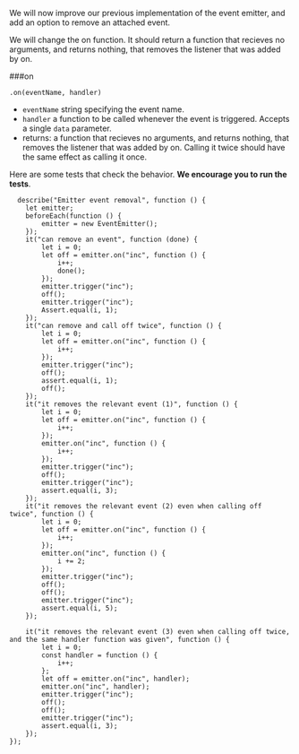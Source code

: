 We will now improve our previous implementation of the event emitter, and add an option to remove an attached event.

We will change the on function. It should return a function that recieves no arguments, and returns nothing, that removes the listener that was added by on.

###on

    .on(eventName, handler)
     
 - `eventName` string specifying the event name.
 - `handler` a function to be called whenever the event is triggered. Accepts a single `data` parameter.
 - returns: a function that recieves no arguments, and returns nothing, that removes the listener that was added by on. 
    Calling it twice should have the same effect as calling it once.

Here are some tests that check the behavior. **We __encourage__ you to run the tests**.
  
      describe("Emitter event removal", function () {
        let emitter;
        beforeEach(function () {
            emitter = new EventEmitter();
        });
        it("can remove an event", function (done) {
            let i = 0;
            let off = emitter.on("inc", function () {
                i++;
                done();
            });
            emitter.trigger("inc");
            off();
            emitter.trigger("inc");
            Assert.equal(i, 1);
        });
        it("can remove and call off twice", function () {
            let i = 0;
            let off = emitter.on("inc", function () {
                i++;           
            });
            emitter.trigger("inc");
            off();
            assert.equal(i, 1);
            off();        
        });
        it("it removes the relevant event (1)", function () {
            let i = 0;
            let off = emitter.on("inc", function () {
                i++;
            });
            emitter.on("inc", function () {
                i++;
            });
            emitter.trigger("inc");
            off();
            emitter.trigger("inc");
            assert.equal(i, 3);
        });
        it("it removes the relevant event (2) even when calling off twice", function () {
            let i = 0;
            let off = emitter.on("inc", function () {
                i++;
            });
            emitter.on("inc", function () {
                i += 2;
            });
            emitter.trigger("inc");
            off();
            off();
            emitter.trigger("inc");
            assert.equal(i, 5);
        });

        it("it removes the relevant event (3) even when calling off twice, and the same handler function was given", function () {
            let i = 0;
            const handler = function () {
                i++;
            };
            let off = emitter.on("inc", handler);
            emitter.on("inc", handler);
            emitter.trigger("inc");
            off();
            off();
            emitter.trigger("inc");
            assert.equal(i, 3);
        });
    });